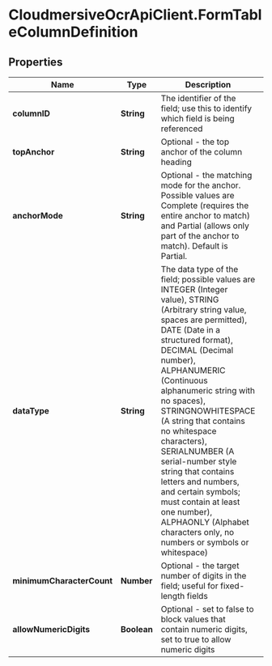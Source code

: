 # CloudmersiveOcrApiClient.FormTableColumnDefinition

## Properties
Name | Type | Description | Notes
------------ | ------------- | ------------- | -------------
**columnID** | **String** | The identifier of the field; use this to identify which field is being referenced | [optional] 
**topAnchor** | **String** | Optional - the top anchor of the column heading | [optional] 
**anchorMode** | **String** | Optional - the matching mode for the anchor.  Possible values are Complete (requires the entire anchor to match) and Partial (allows only part of the anchor to match).  Default is Partial. | [optional] 
**dataType** | **String** | The data type of the field; possible values are INTEGER (Integer value), STRING (Arbitrary string value, spaces are permitted), DATE (Date in a structured format), DECIMAL (Decimal number), ALPHANUMERIC (Continuous alphanumeric string with no spaces), STRINGNOWHITESPACE (A string that contains no whitespace characters), SERIALNUMBER (A serial-number style string that contains letters and numbers, and certain symbols; must contain at least one number), ALPHAONLY (Alphabet characters only, no numbers or symbols or whitespace) | [optional] 
**minimumCharacterCount** | **Number** | Optional - the target number of digits in the field; useful for fixed-length fields | [optional] 
**allowNumericDigits** | **Boolean** | Optional - set to false to block values that contain numeric digits, set to true to allow numeric digits | [optional] 


